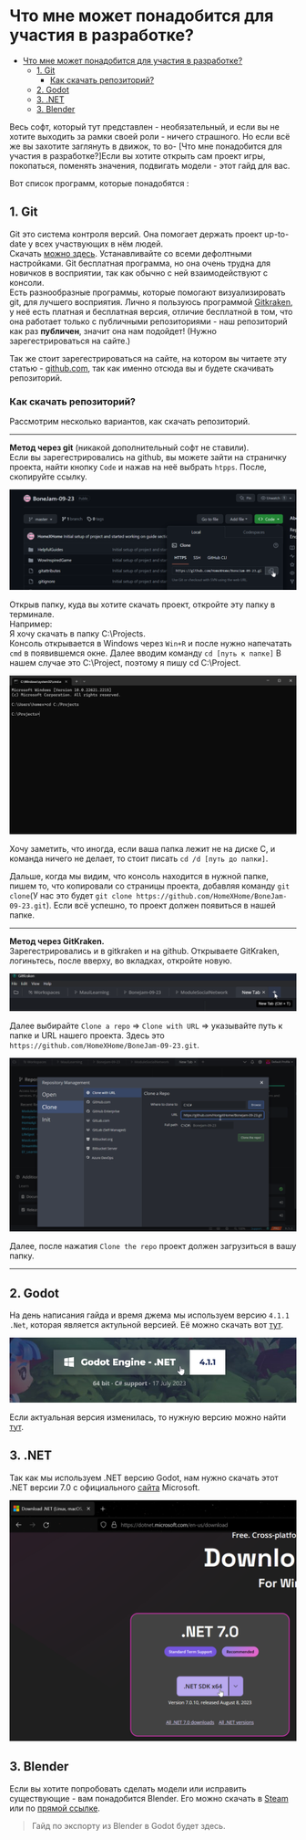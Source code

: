 # Что мне может понадобится для участия в разработке?  


- [Что мне может понадобится для участия в разработке?](#что-мне-может-понадобится-для-участия-в-разработке)
  - [1. Git](#1-git)
    - [Как скачать репозиторий?](#как-скачать-репозиторий)
  - [2. Godot](#2-godot)
  - [3. .NET](#3-net)
  - [3. Blender](#3-blender)


Весь софт, который тут представлен - необязательный, и если вы не хотите выходить за рамки своей роли - ничего страшного. Но если всё же вы захотите заглянуть в движок, то во- [Что мне понадобится для участия в разработке?]Если вы хотите открыть сам проект игры, покопаться, поменять значения, подвигать модели - этот гайд для вас.  

Вот список программ, которые понадобятся :

## 1. Git
Git это система контроля версий. Она помогает держать проект up-to-date у всех участвующих в нём людей.  
Скачать [можно здесь](https://git-scm.com/downloads). Устанавливайте со всеми дефолтными настройками. Git бесплатная программа, но она очень трудна для новичков в восприятии, так как обычно с ней взаимодействуют с консоли.  
Есть разнообразные программы, которые помогают визуализировать git, для лучшего восприятия. Лично я пользуюсь программой [Gitkraken](https://www.gitkraken.com/download), у неё есть платная и бесплатная версия, отличие бесплатной в том, что она работает только с публичными репозиториями - наш репозиторий как раз **публичен**, значит она нам подойдет! (Нужно зарегестрироваться на сайте.) 

Так же стоит зарегестрироваться на сайте, на котором вы читаете эту статью - [github.com](https://www.github.com), так как именно отсюда вы и будете скачивать репозиторий.


### Как скачать репозиторий?<a name="download-git"></a>
Рассмотрим несколько вариантов, как скачать репозиторий.  

----
**Метод через git** (никакой дополнительный софт не ставили).  
Если вы зарегестрировались на github, вы можете зайти на страничку проекта, найти кнопку `Code` и нажав на неё выбрать `htpps`. После, скопируйте ссылку.  

![](images/git-clone.png)

Открыв папку, куда вы хотите скачать проект, откройте эту папку в терминале.  
Например:   
    Я хочу скачать в папку C:\Projects.  
    Консоль открывается в Windows через  `Win+R` и после нужно напечатать `cmd` в появившемся окне. Далее вводим команду `cd [путь к папке]` В нашем случае это C:\Project, поэтому я пишу cd C:\Project.   

![](images/cmd.png)


Хочу заметить, что иногда, если ваша папка лежит не на диске С, и команда ничего не делает, то стоит писать `cd /d [путь до папки]`.

Дальше, когда мы видим, что консоль находится в нужной папке, пишем то, что копировали со страницы проекта, добавляя команду `git clone`(У нас это будет `git clone https://github.com/HomeXHome/BoneJam-09-23.git`).
Если всё успешно, то проект должен появиться в нашей папке.  

---
**Метод через GitKraken.**  
Зарегестрировались и в gitkraken и на github. Открываете GitKraken, логиньтесь, после вверху, во вкладках, откройте новую.  

![](images/kraken-0.png)

Далее выбирайте `Clone a repo` => `Clone with URL` => указывайте путь к папке и URL нашего проекта. Здесь это `https://github.com/HomeXHome/BoneJam-09-23.git`.  

![](images/kraken-1.png)

Далее, после нажатия `Clone the repo` проект должен загрузиться в вашу папку.

---

## 2. Godot

На день написания гайда и время джема мы используем версию `4.1.1 .Net`, которая является актульной версией. Её можно скачать вот [тут](https://godotengine.org/download/windows/).  

![](images/godot-ver.png)

Если актуальная версия изменилась, то нужную версию можно найти [тут](https://downloads.tuxfamily.org/godotengine/).

## 3. .NET
Так как мы используем .NET версию Godot, нам нужно скачать этот .NET версии 7.0 с официального [сайта](https://dotnet.microsoft.com/en-us/download) Microsoft.

![](images/net-ver.png)

## 3. Blender

Если вы хотите попробовать сделать модели или исправить существующие - вам понадобится Blender. Его можно скачать в [Steam](https://store.steampowered.com/app/365670/Blender/) или по [прямой ссылке](https://www.blender.org/download/).

>Гайд по экспорту из Blender в Godot будет здесь.